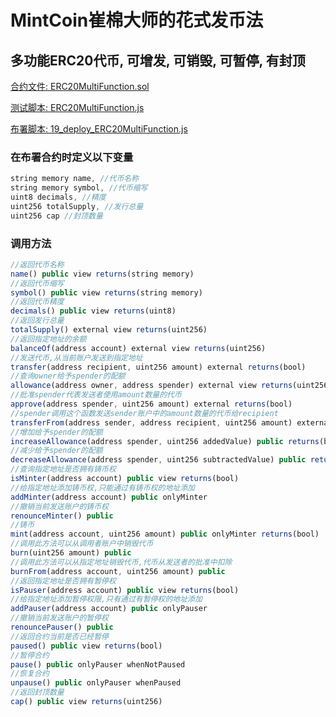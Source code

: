 # MintCoin崔棉大师的花式发币法

## 多功能ERC20代币, 可增发, 可销毁, 可暂停, 有封顶

[合约文件: ERC20MultiFunction.sol](https://github.com/biaggii/MintCoin/tree/master/contracts/Multi/ERC20FixedSupply.sol)

[测试脚本: ERC20MultiFunction.js](https://github.com/biaggii/MintCoin/tree/master/test/Multi/ERC20FixedSupply.js)

[布署脚本: 19_deploy_ERC20MultiFunction.js](https://github.com/biaggii/MintCoin/tree/master/migrations/19_deploy_ERC20MultiFunction.js)

### 在布署合约时定义以下变量

```javascript
string memory name, //代币名称
string memory symbol, //代币缩写
uint8 decimals, //精度
uint256 totalSupply, //发行总量
uint256 cap //封顶数量
```

### 调用方法

```javascript
//返回代币名称
name() public view returns(string memory)
//返回代币缩写
symbol() public view returns(string memory)
//返回代币精度
decimals() public view returns(uint8)
//返回发行总量
totalSupply() external view returns(uint256)
//返回指定地址的余额
balanceOf(address account) external view returns(uint256)
//发送代币,从当前账户发送到指定地址
transfer(address recipient, uint256 amount) external returns(bool)
//查询owner给予spender的配额
allowance(address owner, address spender) external view returns(uint256)
//批准spender代表发送者使用amount数量的代币
approve(address spender, uint256 amount) external returns(bool)
//spender调用这个函数发送sender账户中的amount数量的代币给recipient
transferFrom(address sender, address recipient, uint256 amount) external returns(bool)
//增加给予spender的配额
increaseAllowance(address spender, uint256 addedValue) public returns(bool)
//减少给予spender的配额
decreaseAllowance(address spender, uint256 subtractedValue) public returns(bool)
//查询指定地址是否拥有铸币权
isMinter(address account) public view returns(bool)
//给指定地址添加铸币权,只能通过有铸币权的地址添加
addMinter(address account) public onlyMinter
//撤销当前发送账户的铸币权 
renounceMinter() public
//铸币                 
mint(address account, uint256 amount) public onlyMinter returns(bool)
//调用此方法可以从调用者账户中销毁代币
burn(uint256 amount) public
//调用此方法可以从指定地址销毁代币,代币从发送者的批准中扣除
burnFrom(address account, uint256 amount) public
//返回指定地址是否拥有暂停权 
isPauser(address account) public view returns(bool)
//给指定地址添加暂停权限,只有通过有暂停权的地址添加
addPauser(address account) public onlyPauser
//撤销当前发送账户的暂停权
renouncePauser() public
//返回合约当前是否已经暂停                           
paused() public view returns(bool)
//暂停合约   
pause() public onlyPauser whenNotPaused
//恢复合约          
unpause() public onlyPauser whenPaused
//返回封顶数量
cap() public view returns(uint256)
```
